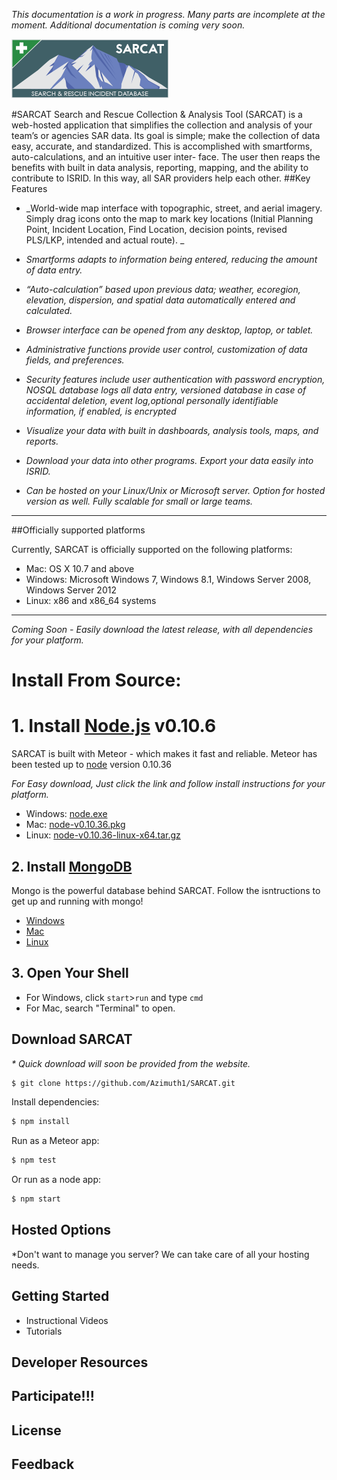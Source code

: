 _This documentation is a work in progress. Many parts are incomplete at the moment. Additional documentation is coming very soon._


![alt tag](https://github.com/Azimuth1/SARCAT/blob/master/meteor/public/icon.png?raw=true)

#SARCAT
Search and Rescue Collection & Analysis Tool (SARCAT) is a web-hosted application that simplifies the collection and analysis of your team’s or agencies SAR data. Its goal is simple; make the collection of data easy, accurate, and standardized. This is accomplished with smartforms, auto-calculations, and an intuitive user inter-
face. The user then reaps the benefits with built in data analysis, reporting, mapping, and the ability to contribute to ISRID. In this way, all SAR providers help each other.
##Key Features
* _World-wide map interface with topographic, street, and aerial imagery. Simply drag icons onto the map to mark key locations (Initial Planning Point, Incident Location, Find Location, decision points, revised PLS/LKP, intended and actual route). _

* _Smartforms adapts to information being entered, reducing the amount of data entry._
* _“Auto-calculation” based upon previous data; weather, ecoregion, elevation, dispersion, and spatial data automatically entered and calculated._

* _Browser interface can be opened from any desktop, laptop, or tablet._

* _Administrative functions provide user control, customization of data fields, and preferences._

* _Security features include user authentication with password encryption, NOSQL database logs all data entry, versioned database in case of accidental deletion, event log,optional personally identifiable information, if enabled, is encrypted_

* _Visualize your data with built in dashboards, analysis tools, maps, and reports._

* _Download your data into other programs. Export your data easily into ISRID._

* _Can be hosted on your Linux/Unix or Microsoft server. Option for hosted version as well. Fully scalable for small or large teams._

*** 
##Officially supported platforms

Currently, SARCAT is officially supported on the following platforms:

* Mac: OS X 10.7 and above
* Windows: Microsoft Windows 7, Windows 8.1, Windows Server 2008, Windows Server 2012
* Linux: x86 and x86_64 systems

*** 


_*Coming Soon - Easily download the latest release, with all dependencies for your platform.*_

# Install From Source:

# 1. Install [Node.js](https://nodejs.org) v0.10.6<br>
SARCAT is built with Meteor - which makes it fast and reliable. Meteor has been tested up to [node](https://nodejs.org/) version 0.10.36 

*For Easy download, Just click the link and follow install instructions for your platform.*
* Windows: [node.exe](http://nodejs.org/dist/v0.10.36/node.exe)
* Mac: [node-v0.10.36.pkg](http://nodejs.org/dist/v0.10.36/node-v0.10.36.pkg)
* Linux: [node-v0.10.36-linux-x64.tar.gz](http://nodejs.org/dist/v0.10.36/node-v0.10.36-linux-x64.tar.gz)


## 2. Install [MongoDB](https://www.mongodb.org/)
Mongo is the powerful database behind SARCAT. Follow the isntructions to get up and running with mongo!<br>

* [Windows](http://docs.mongodb.org/manual/tutorial/install-mongodb-on-windows/)
* [Mac](http://docs.mongodb.org/manual/tutorial/install-mongodb-on-os-x/)
* [Linux](http://docs.mongodb.org/manual/administration/install-on-linux/)



## 3. Open Your Shell<br>
* For Windows, click ```start```>```run``` and type ```cmd```<br>
* For Mac, search "Terminal" to open.<br>


## Download SARCAT

 
_* Quick download will soon be provided from the website._
```bash
$ git clone https://github.com/Azimuth1/SARCAT.git
```


  Install dependencies:
```bash
$ npm install
```

Run as a Meteor app:
```bash
$ npm test
```

Or run as a node app:
```bash
$ npm start
```
    
## Hosted Options
*Don't want to manage you server? We can take care of all your hosting needs.
## Getting Started
* Instructional Videos
* Tutorials

## Developer Resources

## Participate!!!
## License
## Feedback